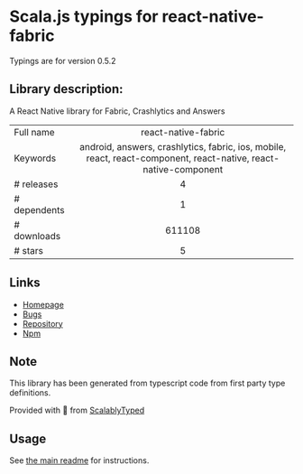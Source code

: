 
# Scala.js typings for react-native-fabric

Typings are for version 0.5.2

## Library description:
A React Native library for Fabric, Crashlytics and Answers

|                    |                 |
| ------------------ | :-------------: |
| Full name          | react-native-fabric |
| Keywords           | android, answers, crashlytics, fabric, ios, mobile, react, react-component, react-native, react-native-component |
| # releases         | 4 |
| # dependents       | 1 |
| # downloads        | 611108 |
| # stars            | 5 |

## Links
- [Homepage](https://github.com/corymsmith/react-native-fabric)
- [Bugs](https://github.com/corymsmith/react-native-fabric/issues)
- [Repository](https://github.com/corymsmith/react-native-fabric)
- [Npm](https://www.npmjs.com/package/react-native-fabric)
    


## Note
This library has been generated from typescript code from first party type definitions.

Provided with :purple_heart: from [ScalablyTyped](https://github.com/oyvindberg/ScalablyTyped)

## Usage
See [the main readme](../../readme.md) for instructions.


